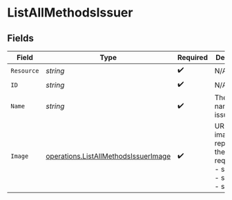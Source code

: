 # ListAllMethodsIssuer


## Fields

| Field                                                                                        | Type                                                                                         | Required                                                                                     | Description                                                                                  | Example                                                                                      |
| -------------------------------------------------------------------------------------------- | -------------------------------------------------------------------------------------------- | -------------------------------------------------------------------------------------------- | -------------------------------------------------------------------------------------------- | -------------------------------------------------------------------------------------------- |
| `Resource`                                                                                   | *string*                                                                                     | :heavy_check_mark:                                                                           | N/A                                                                                          | issuer                                                                                       |
| `ID`                                                                                         | *string*                                                                                     | :heavy_check_mark:                                                                           | N/A                                                                                          | ideal_ABNANL2A                                                                               |
| `Name`                                                                                       | *string*                                                                                     | :heavy_check_mark:                                                                           | The full name of the issuer.                                                                 | ING Bank                                                                                     |
| `Image`                                                                                      | [operations.ListAllMethodsIssuerImage](../../models/operations/listallmethodsissuerimage.md) | :heavy_check_mark:                                                                           | URLs of images representing the issuer.<br/>required:<br/>  - size1x<br/>  - size2x<br/>  - svg |                                                                                              |